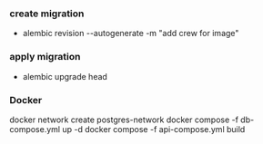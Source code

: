 ### create migration

- alembic revision --autogenerate -m "add crew for image"

### apply migration

- alembic upgrade head

### Docker

docker network create postgres-network
docker compose -f db-compose.yml up -d
docker compose -f api-compose.yml build
